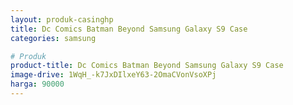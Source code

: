 ```yaml
---
layout: produk-casinghp
title: Dc Comics Batman Beyond Samsung Galaxy S9 Case
categories: samsung

# Produk
product-title: Dc Comics Batman Beyond Samsung Galaxy S9 Case
image-drive: 1WqH_-k7JxDIlxeY63-2OmaCVonVsoXPj
harga: 90000
---
```

